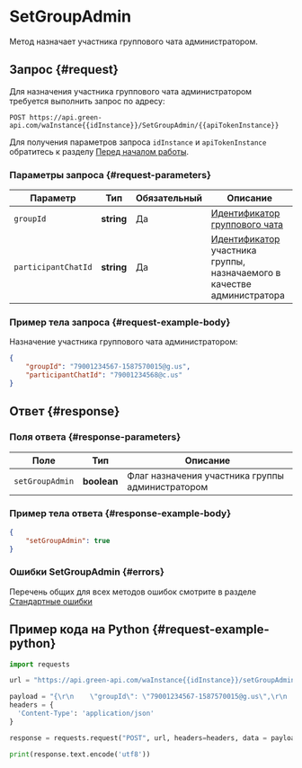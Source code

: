 # SetGroupAdmin

Метод назначает участника группового чата администратором.

## Запрос {#request}

Для назначения участника группового чата администратором требуется выполнить запрос по адресу:
```
POST https://api.green-api.com/waInstance{{idInstance}}/SetGroupAdmin/{{apiTokenInstance}}
```

Для получения параметров запроса `idInstance` и `apiTokenInstance` обратитесь к разделу [Перед началом работы](../../before-start#parameters).

### Параметры запроса {#request-parameters}

Параметр | Тип | Обязательный | Описание
----- | ----- | ----- | -----
`groupId` | **string** | Да | [Идентификатор группового чата](/api/chat-id#gus)
`participantChatId` | **string** | Да | [Идентификатор](/api/chat-id#corr) участника группы, назначаемого в качестве администратора

### Пример тела запроса {#request-example-body}

Назначение участника группового чата администратором:
```json
{
    "groupId": "79001234567-1587570015@g.us",
    "participantChatId": "79001234568@c.us"
}
```

## Ответ {#response}

### Поля ответа {#response-parameters}

Поле | Тип |  Описание
----- | ----- | ----- 
`setGroupAdmin` | **boolean** | Флаг назначения участника группы администратором

### Пример тела ответа {#response-example-body}

```json
{
    "setGroupAdmin": true
}
```

### Ошибки SetGroupAdmin {#errors}

Перечень общих для всех методов ошибок смотрите в разделе [Стандартные ошибки](/api/common-errors)

## Пример кода на Python  {#request-example-python}

```python
import requests

url = "https://api.green-api.com/waInstance{{idInstance}}/setGroupAdmin/{{apiTokenInstance}}"

payload = "{\r\n    \"groupId\": \"79001234567-1587570015@g.us\",\r\n    \"participantChatId\": \"79001234568@c.us\",\r\n}"
headers = {
  'Content-Type': 'application/json'
}

response = requests.request("POST", url, headers=headers, data = payload)

print(response.text.encode('utf8'))
```